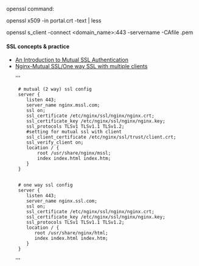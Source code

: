 


openssl command:

openssl x509 -in portal.crt -text | less

openssl s_client -connect <domain_name>:443 -servername <SNI> -CAfile <ca-file>.pem



<h4> SSL concepts & practice </h4>
<ul>
  <li> <a href="https://www.codeproject.com/Articles/326574/An-Introduction-to-Mutual-SSL-Authentication">An Introduction to Mutual SSL Authentication</a> </li>
  
  <li> <a href="https://medium.com/@Jenananthan/nginx-mutual-ssl-one-way-ssl-with-multiple-clients-ae87b3de0935"> Nginx-Mutual SSL/One way SSL with multiple clients </a> </li>
  
  '''

     # mutual (2 way) ssl config
     server {
        listen 443;
        server_name nginx.mssl.com;
        ssl on;
        ssl_certificate /etc/nginx/ssl/nginx/nginx.crt;
        ssl_certificate_key /etc/nginx/ssl/nginx/nginx.key;
        ssl_protocols TLSv1 TLSv1.1 TLSv1.2;
        #setting for mutual ssl with client
        ssl_client_certificate /etc/nginx/ssl/trust/client.crt;
        ssl_verify_client on;
        location / {
            root /usr/share/nginx/mssl;
            index index.html index.htm;
        }
     }
  
  
     # one way ssl config
     server {
        listen 443;
        server_name nginx.ssl.com;
        ssl on;
        ssl_certificate /etc/nginx/ssl/nginx/nginx.crt;
        ssl_certificate_key /etc/nginx/ssl/nginx/nginx.key;
        ssl_protocols TLSv1 TLSv1.1 TLSv1.2;
        location / {
           root /usr/share/nginx/html;
           index index.html index.htm;
        }
     }
     
  '''
  
  
  
  
</ul>
